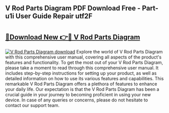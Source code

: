 ## V Rod Parts Diagram PDF Download Free - Part-u1i User Guide Repair utf2F

# <h2><a href="http://dfmmffx.blite.top/?on=V+Rod+Parts+Diagram">🔗Download New 👉🔴 V Rod Parts Diagram</a></h2>

[![V Rod Parts Diagram download](https://i.imgur.com/lujVjoI.png)](http://dfmmffx.blite.top/?on=V+Rod+Parts+Diagram)
Explore the world of V Rod Parts Diagram with this comprehensive user manual, covering all aspects of the product's features and functionality. To get the most out of your V Rod Parts Diagram, please take a moment to read through this comprehensive user manual. It includes step-by-step instructions for setting up your product, as well as detailed information on how to use its various features and capabilities. This remarkable V Rod Parts Diagram offers a plethora of features to enhance your daily life. Our expectation is that the V Rod Parts Diagram has been a crucial guide in your journey to becoming proficient in using your new device. In case of any queries or concerns, please do not hesitate to contact our support team.
